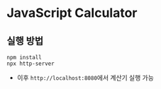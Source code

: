 # JavaScript Calculator

## 실행 방법

```
npm install
npx http-server
```

- 이후 `http://localhost:8080`에서 계산기 실행 가능
